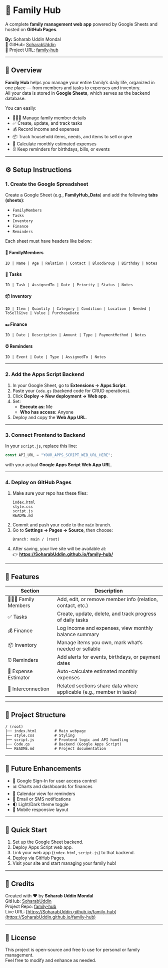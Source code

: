 # 🏡 Family Hub

A complete **family management web app** powered by Google Sheets and hosted on **GitHub Pages**.

**By:** Soharab Uddin Mondal  
👤 GitHub: [SoharabUddin](https://github.com/SoharabUddin)  
📂 Project URL: [family-hub](https://github.com/SoharabUddin/family-hub)  

---

## 📖 Overview

**Family Hub** helps you manage your entire family’s daily life, organized in one place — from members and tasks to expenses and inventory.  
All your data is stored in **Google Sheets**, which serves as the backend database.

You can easily:
- 👨‍👩‍👧 Manage family member details  
- ✅ Create, update, and track tasks  
- 💰 Record income and expenses  
- 📦 Track household items, needs, and items to sell or give  
- 🧮 Calculate monthly estimated expenses  
- ⏰ Keep reminders for birthdays, bills, or events  

---

## ⚙️ Setup Instructions

### 1. Create the Google Spreadsheet

Create a Google Sheet (e.g., **FamilyHub_Data**) and add the following **tabs (sheets)**:

- `FamilyMembers`
- `Tasks`
- `Inventory`
- `Finance`
- `Reminders`

Each sheet must have headers like below:

#### 🧍 FamilyMembers
```
ID | Name | Age | Relation | Contact | BloodGroup | Birthday | Notes
```

#### 🧾 Tasks
```
ID | Task | AssignedTo | Date | Priority | Status | Notes
```

#### 📦 Inventory
```
ID | Item | Quantity | Category | Condition | Location | Needed | ToSellGive | Value | PurchaseDate
```

#### 💵 Finance
```
ID | Date | Description | Amount | Type | PaymentMethod | Notes
```

#### ⏰ Reminders
```
ID | Event | Date | Type | AssignedTo | Notes
```

---

### 2. Add the Apps Script Backend

1. In your Google Sheet, go to **Extensions → Apps Script**.  
2. Paste your `Code.gs` (backend code for CRUD operations).  
3. Click **Deploy → New deployment → Web app**.  
4. Set:
   - **Execute as:** Me  
   - **Who has access:** Anyone  
5. Deploy and copy the **Web App URL**.

---

### 3. Connect Frontend to Backend

In your `script.js`, replace this line:
```js
const API_URL = "YOUR_APPS_SCRIPT_WEB_URL_HERE";
```
with your actual **Google Apps Script Web App URL**.

---

### 4. Deploy on GitHub Pages

1. Make sure your repo has these files:
   ```
   index.html
   style.css
   script.js
   README.md
   ```
2. Commit and push your code to the `main` branch.
3. Go to **Settings → Pages → Source**, then choose:
   ```
   Branch: main / (root)
   ```
4. After saving, your live site will be available at:  
   👉 **https://SoharabUddin.github.io/family-hub/**

---

## 🧠 Features

| Section | Description |
|----------|--------------|
| 👨‍👩‍👧 Family Members | Add, edit, or remove member info (relation, contact, etc.) |
| ✅ Tasks | Create, update, delete, and track progress of daily tasks |
| 💰 Finance | Log income and expenses, view monthly balance summary |
| 📦 Inventory | Manage items you own, mark what’s needed or sellable |
| ⏰ Reminders | Add alerts for events, birthdays, or payment dates |
| 🧮 Expense Estimator | Auto-calculate estimated monthly expenses |
| 🔄 Interconnection | Related sections share data where applicable (e.g., member in tasks) |

---

## 📁 Project Structure

```
/ (root)
├── index.html        # Main webpage
├── style.css         # Styling
├── script.js         # Frontend logic and API handling
├── Code.gs           # Backend (Google Apps Script)
└── README.md         # Project documentation
```

---

## 🔧 Future Enhancements

- 🔐 Google Sign-In for user access control  
- 📊 Charts and dashboards for finances  
- 📅 Calendar view for reminders  
- 🔔 Email or SMS notifications  
- 🌓 Light/Dark theme toggle  
- 📱 Mobile responsive layout  

---

## 🚀 Quick Start

1. Set up the Google Sheet backend.  
2. Deploy Apps Script web app.  
3. Link your web app (`index.html`, `script.js`) to that backend.  
4. Deploy via GitHub Pages.  
5. Visit your site and start managing your family hub!

---

## 💬 Credits

Created with ❤️ by **Soharab Uddin Mondal**  
GitHub: [SoharabUddin](https://github.com/SoharabUddin)  
Project Repo: [family-hub](https://github.com/SoharabUddin/family-hub)  
Live URL: [https://SoharabUddin.github.io/family-hub](https://SoharabUddin.github.io/family-hub)

---

## 🪪 License

This project is open-source and free to use for personal or family management.  
Feel free to modify and enhance as needed.
